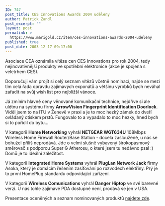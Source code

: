 ```yaml
---
ID: 747
post_title: CES Innovations Awards 2004 uděleny
author: Patrick Zandl
post_excerpt: ""
layout: post
permalink: >
  https://www.marigold.cz/item/ces-innovations-awards-2004-udeleny
published: true
post_date: 2003-12-17 09:17:00
---
```

<P>Asociace CEA oznámila vítěze cen CES Innovations pro rok 2004, tedy nejinovativnější produkty ve spotřební elektronice (akce je spojena s veletrhem CES).</P>
<P>Doporučuji vám projít si celý seznam vítězů včetně nominací, najde se mezi tím celá řada opravdu zajímavých exponátů a většinu výrobků bych neváhal zařadit na svůj wish list pro nejbližší vánoce. </P>
<P>Já zmíním hlavně ceny věnované komunikační technice, nejdříve si ale ulétnu na systému firmy <STRONG>ArrowVision Fingerprint Identification Doorlock</STRONG>. Viděl jsem to na ITU v Ženevě v praxi a je to moc hezký zámek do dveří ovládaný otiskem prstů. Fungovalo to a vypadalo to moc hezky, hned bych si to pořídil do bytu...</P>
<P>V kategorii <STRONG>Home Networking</STRONG> vyhrál <STRONG>NETGEAR WGT634U</STRONG> 108Mbps Wireless Home Firewall Router/Base Station - docela zaslouženě, u nás se bohužel příliš neprodává. Jde o velmi slušně vybavený širokopásmový směrovač s podporou Super G Atherosu, o které jsem tu nedávno psal :) Domů je to ideální záležitost. </P>
<P>V kategorii <STRONG>Integrated Home Systems</STRONG> vyhrál <STRONG>PlugLan Network Jack</STRONG> firmy Asoka, který je domácím řešením zasíťování po rozvodech elektřiny. Prý je to první HomePlug standardu odpovídající zařízení. </P>
<P>V kategorii <STRONG>Wireless Comunications </STRONG>vyhrál <STRONG>Danger Hiptop</STRONG> ve své barevné verzi. U nás tohle zajímavé PDA dostupné není, prodává se jen v USA. </P>
<P>Presentace oceněných a seznam nominovaných produktů <A href="http://www.cesweb.org/attendees/awards/innovations/2004/default.asp?boi=1" target=_blank>najdete zde</A>. <BR></P>